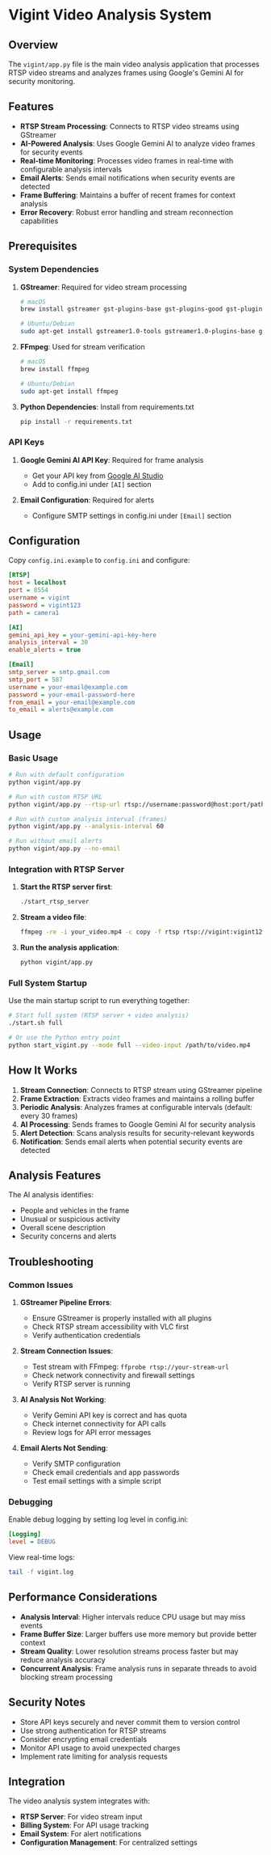 # Vigint Video Analysis System

## Overview

The `vigint/app.py` file is the main video analysis application that processes RTSP video streams and analyzes frames using Google's Gemini AI for security monitoring.

## Features

- **RTSP Stream Processing**: Connects to RTSP video streams using GStreamer
- **AI-Powered Analysis**: Uses Google Gemini AI to analyze video frames for security events
- **Real-time Monitoring**: Processes video frames in real-time with configurable analysis intervals
- **Email Alerts**: Sends email notifications when security events are detected
- **Frame Buffering**: Maintains a buffer of recent frames for context analysis
- **Error Recovery**: Robust error handling and stream reconnection capabilities

## Prerequisites

### System Dependencies

1. **GStreamer**: Required for video stream processing
   ```bash
   # macOS
   brew install gstreamer gst-plugins-base gst-plugins-good gst-plugins-bad gst-plugins-ugly
   
   # Ubuntu/Debian
   sudo apt-get install gstreamer1.0-tools gstreamer1.0-plugins-base gstreamer1.0-plugins-good gstreamer1.0-plugins-bad gstreamer1.0-plugins-ugly
   ```

2. **FFmpeg**: Used for stream verification
   ```bash
   # macOS
   brew install ffmpeg
   
   # Ubuntu/Debian
   sudo apt-get install ffmpeg
   ```

3. **Python Dependencies**: Install from requirements.txt
   ```bash
   pip install -r requirements.txt
   ```

### API Keys

1. **Google Gemini AI API Key**: Required for frame analysis
   - Get your API key from [Google AI Studio](https://makersuite.google.com/app/apikey)
   - Add to config.ini under `[AI]` section

2. **Email Configuration**: Required for alerts
   - Configure SMTP settings in config.ini under `[Email]` section

## Configuration

Copy `config.ini.example` to `config.ini` and configure:

```ini
[RTSP]
host = localhost
port = 8554
username = vigint
password = vigint123
path = camera1

[AI]
gemini_api_key = your-gemini-api-key-here
analysis_interval = 30
enable_alerts = true

[Email]
smtp_server = smtp.gmail.com
smtp_port = 587
username = your-email@example.com
password = your-email-password-here
from_email = your-email@example.com
to_email = alerts@example.com
```

## Usage

### Basic Usage

```bash
# Run with default configuration
python vigint/app.py

# Run with custom RTSP URL
python vigint/app.py --rtsp-url rtsp://username:password@host:port/path

# Run with custom analysis interval (frames)
python vigint/app.py --analysis-interval 60

# Run without email alerts
python vigint/app.py --no-email
```

### Integration with RTSP Server

1. **Start the RTSP server first**:
   ```bash
   ./start_rtsp_server
   ```

2. **Stream a video file**:
   ```bash
   ffmpeg -re -i your_video.mp4 -c copy -f rtsp rtsp://vigint:vigint123@localhost:8554/camera1
   ```

3. **Run the analysis application**:
   ```bash
   python vigint/app.py
   ```

### Full System Startup

Use the main startup script to run everything together:

```bash
# Start full system (RTSP server + video analysis)
./start.sh full

# Or use the Python entry point
python start_vigint.py --mode full --video-input /path/to/video.mp4
```

## How It Works

1. **Stream Connection**: Connects to RTSP stream using GStreamer pipeline
2. **Frame Extraction**: Extracts video frames and maintains a rolling buffer
3. **Periodic Analysis**: Analyzes frames at configurable intervals (default: every 30 frames)
4. **AI Processing**: Sends frames to Google Gemini AI for security analysis
5. **Alert Detection**: Scans analysis results for security-relevant keywords
6. **Notification**: Sends email alerts when potential security events are detected

## Analysis Features

The AI analysis identifies:
- People and vehicles in the frame
- Unusual or suspicious activity
- Overall scene description
- Security concerns and alerts

## Troubleshooting

### Common Issues

1. **GStreamer Pipeline Errors**:
   - Ensure GStreamer is properly installed with all plugins
   - Check RTSP stream accessibility with VLC first
   - Verify authentication credentials

2. **Stream Connection Issues**:
   - Test stream with FFmpeg: `ffprobe rtsp://your-stream-url`
   - Check network connectivity and firewall settings
   - Verify RTSP server is running

3. **AI Analysis Not Working**:
   - Verify Gemini API key is correct and has quota
   - Check internet connectivity for API calls
   - Review logs for API error messages

4. **Email Alerts Not Sending**:
   - Verify SMTP configuration
   - Check email credentials and app passwords
   - Test email settings with a simple script

### Debugging

Enable debug logging by setting log level in config.ini:

```ini
[Logging]
level = DEBUG
```

View real-time logs:
```bash
tail -f vigint.log
```

## Performance Considerations

- **Analysis Interval**: Higher intervals reduce CPU usage but may miss events
- **Frame Buffer Size**: Larger buffers use more memory but provide better context
- **Stream Quality**: Lower resolution streams process faster but may reduce analysis accuracy
- **Concurrent Analysis**: Frame analysis runs in separate threads to avoid blocking stream processing

## Security Notes

- Store API keys securely and never commit them to version control
- Use strong authentication for RTSP streams
- Consider encrypting email credentials
- Monitor API usage to avoid unexpected charges
- Implement rate limiting for analysis requests

## Integration

The video analysis system integrates with:
- **RTSP Server**: For video stream input
- **Billing System**: For API usage tracking
- **Email System**: For alert notifications
- **Configuration Management**: For centralized settings